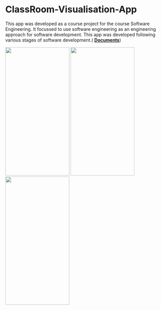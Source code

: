 # ClassRoom-Visualisation-App
This app was developed as a course project for the course Software Engineering. It focussed to  use software engineering as an engineering approach for software development. This app was developed following various stages of software development.(  [**Documents**](https://github.com/harshit4567/ClassRoom-Visualisation-App/tree/master/documents))




<img src="https://d2mxuefqeaa7sj.cloudfront.net/s_1CE23FC1897C37592C509C0CED099F4903F1D5DADA8431C9596D9FE143F566C8_1531378540803_boundary1.png" width="200" height="400" />

<img src="https://d2mxuefqeaa7sj.cloudfront.net/s_1CE23FC1897C37592C509C0CED099F4903F1D5DADA8431C9596D9FE143F566C8_1531378540384_boundary2.png"  width="200" height="400" />

<img src="https://d2mxuefqeaa7sj.cloudfront.net/s_1CE23FC1897C37592C509C0CED099F4903F1D5DADA8431C9596D9FE143F566C8_1531378540455_seatSelected.png" width="200" height="400" />




